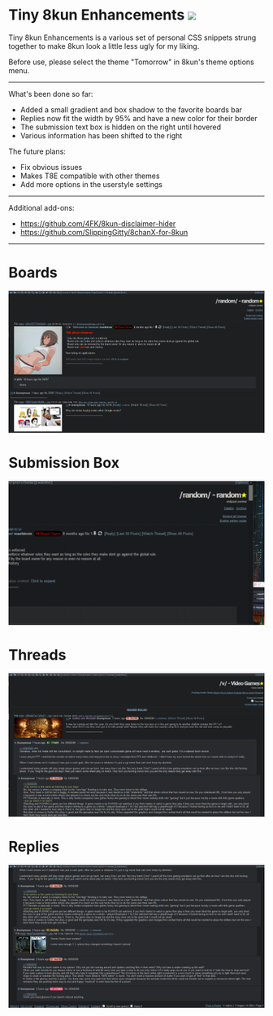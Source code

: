 # Tiny 8kun Enhancements [![](https://img.shields.io/badge/install%20with-stylus-006666?style=flat-square)](https://raw.githubusercontent.com/SlippingGitty/Tiny-8kun-Enhancements/main/T8E.user.css)
Tiny 8kun Enhancements is a various set of personal CSS snippets strung together to make 8kun look a little less ugly for my liking. 

Before use, please select the theme "Tomorrow" in 8kun's theme options menu.
___
What's been done so far: 

* Added a small gradient and box shadow to the favorite boards bar
* Replies now fit the width by 95% and have a new color for their border
* The submission text box is hidden on the right until hovered
* Various information has been shifted to the right

The future plans:

* Fix obvious issues
* Makes T8E compatible with other themes
* Add more options in the userstyle settings
___

Additional add-ons:

* https://github.com/4FK/8kun-disclaimer-hider
* https://github.com/SlippingGitty/8chanX-for-8kun
___

# Boards
![screenshot](https://raw.githubusercontent.com/SlippingGitty/Tiny-8kun-Enhancements/main/screenshots/after.png)

# Submission Box
![screenshot](https://raw.githubusercontent.com/SlippingGitty/Tiny-8kun-Enhancements/main/screenshots/post.gif) 

# Threads
![screenshot](https://raw.githubusercontent.com/SlippingGitty/Tiny-8kun-Enhancements/main/screenshots/post.png) 

# Replies
![screenshot](https://raw.githubusercontent.com/SlippingGitty/Tiny-8kun-Enhancements/main/screenshots/replies.png) 
